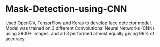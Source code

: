 # Mask-Detection-using-CNN
 Used OpenCV, TensorFlow and Keras to develop face detector model. Model was trained on 3 different Convolutional Neural Networks (CNN) using 3800+ Images, and all 3
performed almost equally giving 99% of accuracy.
